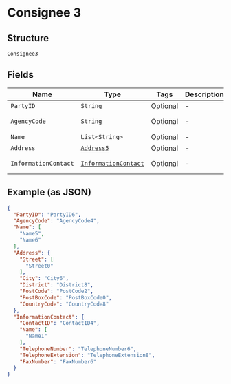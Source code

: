 
# Consignee 3

## Structure

`Consignee3`

## Fields

| Name | Type | Tags | Description | Getter | Setter |
|  --- | --- | --- | --- | --- | --- |
| `PartyID` | `String` | Optional | - | String getPartyID() | setPartyID(String partyID) |
| `AgencyCode` | `String` | Optional | - | String getAgencyCode() | setAgencyCode(String agencyCode) |
| `Name` | `List<String>` | Optional | - | List<String> getName() | setName(List<String> name) |
| `Address` | [`Address5`](../../doc/models/address-5.md) | Optional | - | Address5 getAddress() | setAddress(Address5 address) |
| `InformationContact` | [`InformationContact`](../../doc/models/information-contact.md) | Optional | - | InformationContact getInformationContact() | setInformationContact(InformationContact informationContact) |

## Example (as JSON)

```json
{
  "PartyID": "PartyID6",
  "AgencyCode": "AgencyCode4",
  "Name": [
    "Name5",
    "Name6"
  ],
  "Address": {
    "Street": [
      "Street0"
    ],
    "City": "City6",
    "District": "District8",
    "PostCode": "PostCode2",
    "PostBoxCode": "PostBoxCode0",
    "CountryCode": "CountryCode8"
  },
  "InformationContact": {
    "ContactID": "ContactID4",
    "Name": [
      "Name1"
    ],
    "TelephoneNumber": "TelephoneNumber6",
    "TelephoneExtension": "TelephoneExtension8",
    "FaxNumber": "FaxNumber6"
  }
}
```

